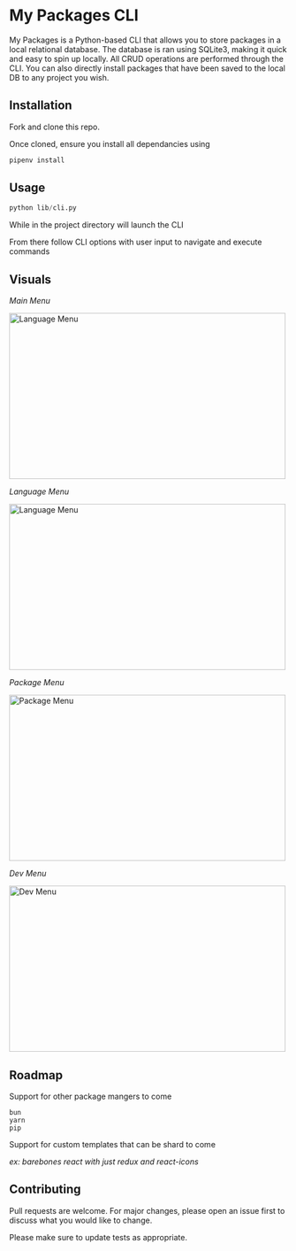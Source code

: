# My Packages CLI

My Packages is a Python-based CLI that allows you to store packages in a local relational database. The database is ran using SQLite3, making it quick and easy to spin up locally. All CRUD operations are performed through the CLI. You can also directly install packages that have been saved to the local DB to any project you wish.

## Installation

Fork and clone this repo.

Once cloned, ensure you install all dependancies using

```bash
pipenv install
```

## Usage

```python
python lib/cli.py
```

While in the project directory will launch the CLI

From there follow CLI options with user input to navigate and execute commands

## Visuals

_Main Menu_

<img src="https://imageupload.io/ib/LzX763vmASk5wOY_1696790474.png" alt="Language Menu" width='500px' height='300px' />

_Language Menu_

<img src="https://i.ibb.co/VpCJ2HX/Screenshot-2023-10-08-at-1-32-43-PM.png" alt="Language Menu" width='500px' height='300px' />

_Package Menu_

<img src="https://i.ibb.co/Xbkn46W/Screenshot-2023-10-08-at-1-33-03-PM.png" alt="Package Menu" width='500px' height='300px' />

_Dev Menu_

<img src="https://i.ibb.co/vsgC5mL/Screenshot-2023-10-08-at-1-33-27-PM.png" alt="Dev Menu" width='500px' height='300px' />

## Roadmap

Support for other package mangers to come

```
bun
yarn
pip
```

Support for custom templates that can be shard to come

_ex: barebones react with just redux and react-icons_

## Contributing

Pull requests are welcome. For major changes, please open an issue first
to discuss what you would like to change.

Please make sure to update tests as appropriate.
